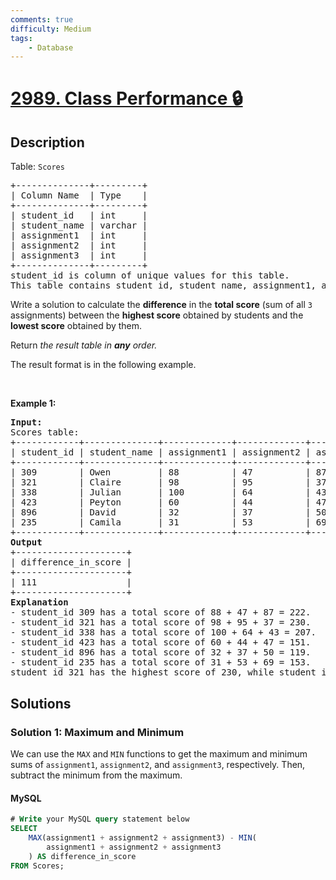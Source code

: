 ```yaml
---
comments: true
difficulty: Medium
tags:
    - Database
---
```


<!-- problem:start -->

# [2989. Class Performance 🔒](https://leetcode.com/problems/class-performance)

## Description

<!-- description:start -->

<p>Table: <code>Scores</code></p>

<pre>
+--------------+---------+
| Column Name  | Type    |
+--------------+---------+
| student_id   | int     |
| student_name | varchar |
| assignment1  | int     |
| assignment2  | int     |
| assignment3  | int     |
+--------------+---------+
student_id is column of unique values for this table.
This table contains student_id, student_name, assignment1, assignment2, and assignment3.
</pre>

<p>Write a solution to calculate the <strong>difference</strong> in the <strong>total score</strong> (sum of all <code>3</code> assignments) between the <strong>highest score</strong> obtained by students and the <strong>lowest score</strong> obtained by them.</p>

<p>Return <em>the result table in <strong>any</strong> order</em><em>.</em></p>

<p>The result format is in the following example.</p>

<p>&nbsp;</p>
<p><strong class="example">Example 1:</strong></p>

<pre>
<strong>Input:</strong> 
Scores table:
+------------+--------------+-------------+-------------+-------------+
| student_id | student_name | assignment1 | assignment2 | assignment3 |
+------------+--------------+-------------+-------------+-------------+
| 309        | Owen         | 88          | 47          | 87          |
| 321        | Claire       | 98          | 95          | 37          |     
| 338        | Julian       | 100         | 64          | 43          |  
| 423        | Peyton       | 60          | 44          | 47          |  
| 896        | David        | 32          | 37          | 50          | 
| 235        | Camila       | 31          | 53          | 69          | 
+------------+--------------+-------------+-------------+-------------+
<strong>Output</strong>
+---------------------+
| difference_in_score | 
+---------------------+
| 111                 | 
+---------------------+
<strong>Explanation</strong>
- student_id 309 has a total score of 88 + 47 + 87 = 222.
- student_id 321 has a total score of 98 + 95 + 37 = 230.
- student_id 338 has a total score of 100 + 64 + 43 = 207.
- student_id 423 has a total score of 60 + 44 + 47 = 151.
- student_id 896 has a total score of 32 + 37 + 50 = 119.
- student_id 235 has a total score of 31 + 53 + 69 = 153.
student_id 321 has the highest score of 230, while student_id 896 has the lowest score of 119. Therefore, the difference between them is 111.
</pre>

<!-- description:end -->

## Solutions

<!-- solution:start -->

### Solution 1: Maximum and Minimum

We can use the `MAX` and `MIN` functions to get the maximum and minimum sums of `assignment1`, `assignment2`, and `assignment3`, respectively. Then, subtract the minimum from the maximum.

<!-- tabs:start -->

#### MySQL

```sql
# Write your MySQL query statement below
SELECT
    MAX(assignment1 + assignment2 + assignment3) - MIN(
        assignment1 + assignment2 + assignment3
    ) AS difference_in_score
FROM Scores;
```

<!-- tabs:end -->

<!-- solution:end -->

<!-- problem:end -->

